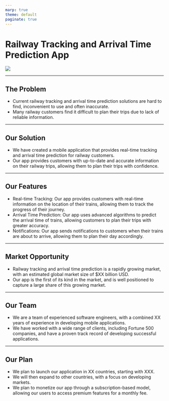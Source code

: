 ```yaml
---
marp: true
theme: default
paginate: true
---
```

# Railway Tracking and Arrival Time Prediction App

![](https://images.unsplash.com/photo-1535180500556-c7d4d9a90f91?ixlib=rb-1.2.1&ixid=eyJhcHBfaWQiOjEyMDd9&auto=format&fit=crop&w=1050&q=80)

---
## The Problem

- Current railway tracking and arrival time prediction solutions are hard to find, inconvenient to use and often inaccurate. 
- Many railway customers find it difficult to plan their trips due to lack of reliable information.

---
## Our Solution

- We have created a mobile application that provides real-time tracking and arrival time prediction for railway customers.
- Our app provides customers with up-to-date and accurate information on their railway trips, allowing them to plan their trips with confidence.

---
## Our Features

- Real-time Tracking: Our app provides customers with real-time information on the location of their trains, allowing them to track the progress of their journey.
- Arrival Time Prediction: Our app uses advanced algorithms to predict the arrival time of trains, allowing customers to plan their trips with greater accuracy.
- Notifications: Our app sends notifications to customers when their trains are about to arrive, allowing them to plan their day accordingly.

---
## Market Opportunity

- Railway tracking and arrival time prediction is a rapidly growing market, with an estimated global market size of $XX billion USD. 
- Our app is the first of its kind in the market, and is well positioned to capture a large share of this growing market.

---
## Our Team

- We are a team of experienced software engineers, with a combined XX years of experience in developing mobile applications. 
- We have worked with a wide range of clients, including Fortune 500 companies, and have a proven track record of developing successful applications.

---
## Our Plan

- We plan to launch our application in XX countries, starting with XXX. 
- We will then expand to other countries, with a focus on developing markets. 
- We plan to monetize our app through a subscription-based model, allowing our users to access premium features for a monthly fee.
  
